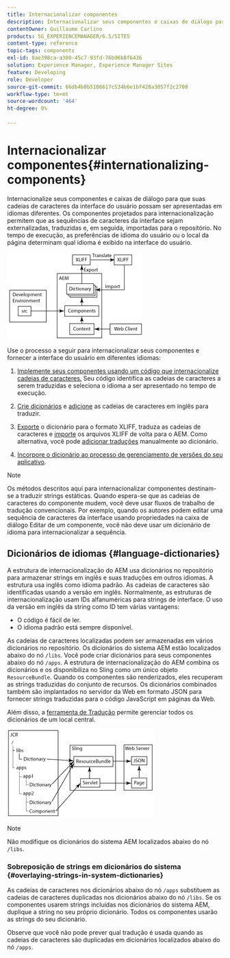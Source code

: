 ```yaml
---
title: Internacionalizar componentes
description: Internacionalizar seus componentes e caixas de diálogo para que suas cadeias de caracteres da interface do usuário possam ser apresentadas em diferentes idiomas
contentOwner: Guillaume Carlino
products: SG_EXPERIENCEMANAGER/6.5/SITES
content-type: reference
topic-tags: components
exl-id: 8ae398ca-a300-45c7-93fd-76b96b8f6436
solution: Experience Manager, Experience Manager Sites
feature: Developing
role: Developer
source-git-commit: 66db4b0b5106617c534b6e1bf428a3057f2c2708
workflow-type: tm+mt
source-wordcount: '464'
ht-degree: 0%

---
```


# Internacionalizar componentes{#internationalizing-components}

Internacionalize seus componentes e caixas de diálogo para que suas cadeias de caracteres da interface do usuário possam ser apresentadas em idiomas diferentes. Os componentes projetados para internacionalização permitem que as sequências de caracteres da interface sejam externalizadas, traduzidas e, em seguida, importadas para o repositório. No tempo de execução, as preferências de idioma do usuário ou o local da página determinam qual idioma é exibido na interface do usuário.

![chlimage_1-9](assets/chlimage_1-9a.png)

Use o processo a seguir para internacionalizar seus componentes e fornecer a interface do usuário em diferentes idiomas:

1. [Implemente seus componentes usando um código que internacionalize cadeias de caracteres.](/help/sites-developing/i18n-dev.md) Seu código identifica as cadeias de caracteres a serem traduzidas e seleciona o idioma a ser apresentado no tempo de execução.
1. [Crie dicionários](/help/sites-developing/i18n-translator.md#creating-a-dictionary) e [adicione](/help/sites-developing/i18n-translator.md#adding-changing-and-removing-strings) as cadeias de caracteres em inglês para traduzir.

1. [Exporte](/help/sites-developing/i18n-translator.md#exporting-a-dictionary) o dicionário para o formato XLIFF, traduza as cadeias de caracteres e [importe](/help/sites-developing/i18n-translator.md#importing-a-dictionary) os arquivos XLIFF de volta para o AEM. Como alternativa, você pode [adicionar traduções](/help/sites-developing/i18n-translator.md#editing-translated-strings) manualmente ao dicionário.

1. [Incorpore o dicionário ao processo de gerenciamento de versões do seu aplicativo](/help/sites-developing/i18n-translator.md#publishing-dictionaries).

>[!NOTE]
>
>Os métodos descritos aqui para internacionalizar componentes destinam-se a traduzir strings estáticas. Quando espera-se que as cadeias de caracteres do componente mudem, você deve usar fluxos de trabalho de tradução convencionais. Por exemplo, quando os autores podem editar uma sequência de caracteres da interface usando propriedades na caixa de diálogo Editar de um componente, você não deve usar um dicionário de idioma para internacionalizar a sequência.

## Dicionários de idiomas {#language-dictionaries}

A estrutura de internacionalização do AEM usa dicionários no repositório para armazenar strings em inglês e suas traduções em outros idiomas. A estrutura usa inglês como idioma padrão. As cadeias de caracteres são identificadas usando a versão em inglês. Normalmente, as estruturas de internacionalização usam IDs alfanuméricas para strings de interface. O uso da versão em inglês da string como ID tem várias vantagens:

* O código é fácil de ler.
* O idioma padrão está sempre disponível.

As cadeias de caracteres localizadas podem ser armazenadas em vários dicionários no repositório. Os dicionários do sistema AEM estão localizados abaixo do nó `/libs`. Você pode criar dicionários para seus componentes abaixo do nó `/apps`. A estrutura de internacionalização do AEM combina os dicionários e os disponibiliza no Sling como um único objeto `ResourceBundle`. Quando os componentes são renderizados, eles recuperam as strings traduzidas do conjunto de recursos. Os dicionários combinados também são implantados no servidor da Web em formato JSON para fornecer strings traduzidas para o código JavaScript em páginas da Web.

Além disso, a [ferramenta de Tradução](/help/sites-developing/i18n-translator.md) permite gerenciar todos os dicionários de um local central.

![chlimage_1-10](assets/chlimage_1-10a.png)

>[!NOTE]
>
>Não modifique os dicionários do sistema AEM localizados abaixo do nó `/libs`.

### Sobreposição de strings em dicionários do sistema {#overlaying-strings-in-system-dictionaries}

As cadeias de caracteres nos dicionários abaixo do nó `/apps` substituem as cadeias de caracteres duplicadas nos dicionários abaixo do nó `/libs`. Se os componentes usarem strings incluídas nos dicionários do sistema AEM, duplique a string no seu próprio dicionário. Todos os componentes usarão as strings do seu dicionário.

Observe que você não pode prever qual tradução é usada quando as cadeias de caracteres são duplicadas em dicionários localizados abaixo do nó `/apps`.
